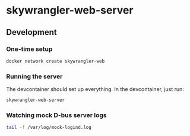 skywrangler-web-server
======================


Development
-----------

### One-time setup

```bash
docker network create skywrangler-web
```

### Running the server

The devcontainer should set up everything. In the devcontainer, just run:

```bash
skywrangler-web-server
```

### Watching mock D-bus server logs

```bash
tail -f /var/log/mock-logind.log
```
